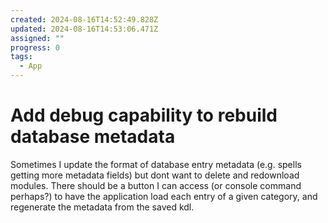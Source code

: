 ```yaml
---
created: 2024-08-16T14:52:49.828Z
updated: 2024-08-16T14:53:06.471Z
assigned: ""
progress: 0
tags:
  - App
---
```


# Add debug capability to rebuild database metadata

Sometimes I update the format of database entry metadata (e.g. spells getting more metadata fields) but dont want to delete and redownload modules. There should be a button I can access (or console command perhaps?) to have the application load each entry of a given category, and regenerate the metadata from the saved kdl.
